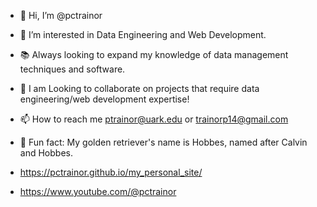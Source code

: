 - 👋 Hi, I’m @pctrainor
- 👀 I’m interested in Data Engineering and Web Development.
- 📚 Always looking to expand my knowledge of data management techniques and software.
- 🤙 I am Looking to collaborate on projects that require data engineering/web development expertise!
- 📫 How to reach me ptrainor@uark.edu or trainorp14@gmail.com
- 🐯 Fun fact: My golden retriever's name is Hobbes, named after Calvin and Hobbes.
  
- https://pctrainor.github.io/my_personal_site/
- https://www.youtube.com/@pctrainor
<!---
pctrainor/pctrainor is a ✨ special ✨ repository because its `README.md` (this file) appears on your GitHub profile.
You can click the Preview link to take a look at your changes.
--->
